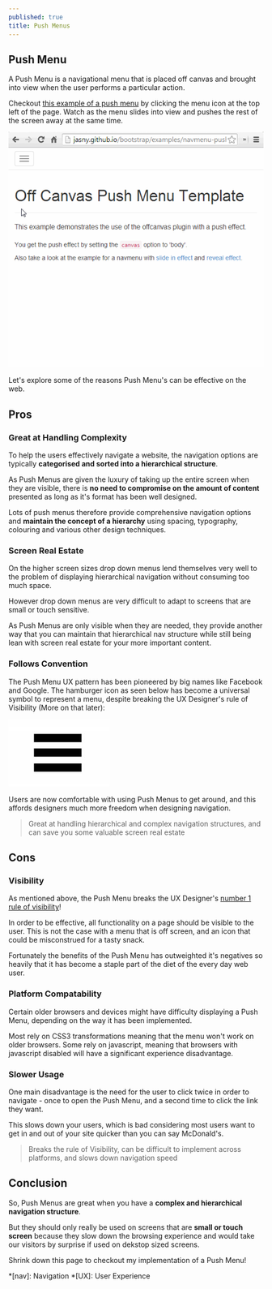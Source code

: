 ```yaml
---
published: true
title: Push Menus
---
```


## Push Menu

A Push Menu is a navigational menu that is placed off canvas and brought into view when the user performs a particular action. 

Checkout [this example of a push menu](http://jasny.github.io/bootstrap/examples/navmenu-push/) by clicking the menu icon at the top left of the page. Watch as the menu slides into view and pushes the rest of the screen away at the same time.

<img src="/images/design/push-menu-still.gif" data-gif-src="/images/design/push-menu.gif" alt="Push Menu example from makebetterapps.com" />

Let's explore some of the reasons Push Menu's can be effective on the web.

## Pros

### Great at Handling Complexity

To help the users effectively navigate a website, the navigation options are typically **categorised and sorted into a hierarchical structure**.

As Push Menus are given the luxury of taking up the entire screen when they are visible, there is **no need to compromise on the amount of content** presented as long as it's format has been well designed.

Lots of push menus therefore provide comprehensive navigation options and **maintain the concept of a hierarchy** using spacing, typography, colouring and various other design techniques.

### Screen Real Estate

On the higher screen sizes drop down menus lend themselves very well to the problem of displaying hierarchical navigation without consuming too much space. 

However drop down menus are very difficult to adapt to screens that are small or touch sensitive.

As Push Menus are only visible when they are needed, they provide another way that you can maintain that hierarchical nav structure while still being lean with screen real estate for your more important content. 

### Follows Convention

The Push Menu UX pattern has been pioneered by big names like Facebook and Google. The hamburger icon as seen below has become a universal symbol to represent a menu, despite breaking the UX Designer's rule of Visibility (More on that later):

![Hamburger Icon](/images/design/hamburger.jpg)

Users are now comfortable with using Push Menus to get around, and this affords designers much more freedom when designing navigation.

> Great at handling hierarchical and complex navigation structures, and can save you some valuable screen real estate

## Cons

### Visibility

As mentioned above, the Push Menu breaks the UX Designer's [number 1 rule of visibility](http://www.nngroup.com/articles/ten-usability-heuristics/)!

In order to be effective, all functionality on a page should be visible to the user. This is not the case with a menu that is off screen, and an icon that could be misconstrued for a tasty snack.

Fortunately the benefits of the Push Menu has outweighted it's negatives so heavily that it has become a staple part of the diet of the every day web user.

### Platform Compatability

Certain older browsers and devices might have difficulty displaying a Push Menu, depending on the way it has been implemented.

Most rely on CSS3 transformations meaning that the menu won't work on older browsers. Some rely on javascript, meaning that browsers with javascript disabled will have a significant experience disadvantage.

### Slower Usage

One main disadvantage is the need for the user to click twice in order to navigate - once to open the Push Menu, and a second time to click the link they want. 

This slows down your users, which is bad considering most users want to get in and out of your site quicker than you can say McDonald's.

> Breaks the rule of Visibility, can be difficult to implement across platforms, and slows down navigation speed

## Conclusion

So, Push Menus are great when you have a **complex and hierarchical navigation structure**. 

But they should only really be used on screens that are **small or touch screen** because they slow down the browsing experience and would take our visitors by surprise if used on dekstop sized screens.

Shrink down this page to checkout my implementation of a Push Menu!

*[nav]: Navigation
*[UX]: User Experience